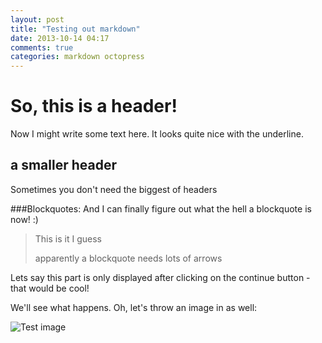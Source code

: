 ```yaml
---
layout: post
title: "Testing out markdown"
date: 2013-10-14 04:17
comments: true
categories: markdown octopress
---
```

So, this is a header!
====================
Now I might write some text here. It looks quite nice with the underline.

a smaller header
-----------------
Sometimes you don't need the biggest of headers

###Blockquotes:
And I can finally figure out what the hell a blockquote is now! :)
> This is it I guess
> 
> apparently a blockquote needs lots of arrows
<!-- more -->
Lets say this part is only displayed after clicking on the continue button - that would be cool!

We'll see what happens. Oh, let's throw an image in as well:

![Test image](http://1.bp.blogspot.com/-aeoQaTvyn2Y/TynN-n7bYaI/AAAAAAAAAMI/Dcx5ruK7BvM/s1600/this-is-only-a-test+\(1\).jpg "This is a title for the image")
